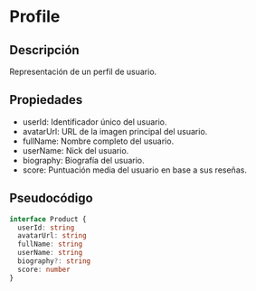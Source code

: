 # Profile

## Descripción
Representación de un perfil de usuario.

## Propiedades
* userId: Identificador único del usuario.
* avatarUrl: URL de la imagen principal del usuario.
* fullName: Nombre completo del usuario.
* userName: Nick del usuario.
* biography: Biografía del usuario.
* score: Puntuación media del usuario en base a sus reseñas.

## Pseudocódigo
```typescript
interface Product {
  userId: string
  avatarUrl: string
  fullName: string
  userName: string
  biography?: string
  score: number
}
```
